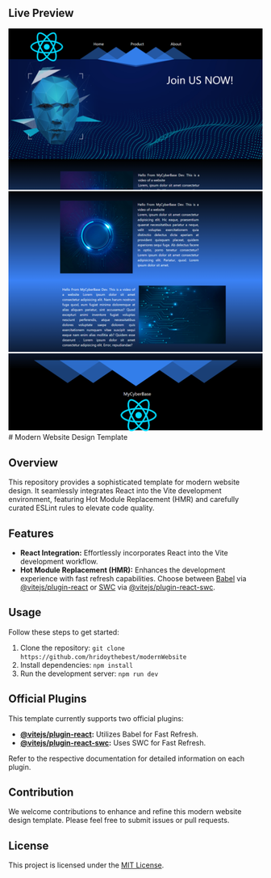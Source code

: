 
## Live Preview

<img src="./src/assets/1.png" alt="Screenshot 1" />
<img src="./src/assets/2.png" alt="Screenshot 2" />
<img src="./src/assets/3.png" alt="Screenshot 3" />
# Modern Website Design Template

## Overview

This repository provides a sophisticated template for modern website design. It seamlessly integrates React into the Vite development environment, featuring Hot Module Replacement (HMR) and carefully curated ESLint rules to elevate code quality.

## Features

- **React Integration:** Effortlessly incorporates React into the Vite development workflow.
- **Hot Module Replacement (HMR):** Enhances the development experience with fast refresh capabilities. Choose between [Babel](https://babeljs.io/) via [@vitejs/plugin-react](https://github.com/vitejs/vite-plugin-react/blob/main/packages/plugin-react/README.md) or [SWC](https://swc.rs/) via [@vitejs/plugin-react-swc](https://github.com/vitejs/vite-plugin-react-swc).

## Usage

Follow these steps to get started:

1. Clone the repository: `git clone https://github.com/hridoythebest/modernWebsite`
2. Install dependencies: `npm install`
3. Run the development server: `npm run dev`

## Official Plugins

This template currently supports two official plugins:

- **[@vitejs/plugin-react](https://github.com/vitejs/vite-plugin-react/blob/main/packages/plugin-react/README.md):** Utilizes Babel for Fast Refresh.
- **[@vitejs/plugin-react-swc](https://github.com/vitejs/vite-plugin-react-swc):** Uses SWC for Fast Refresh.

Refer to the respective documentation for detailed information on each plugin.

## Contribution

We welcome contributions to enhance and refine this modern website design template. Please feel free to submit issues or pull requests.

## License

This project is licensed under the [MIT License](LICENSE).

